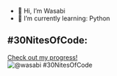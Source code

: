 - 👋 Hi, I’m Wasabi
- 🌱 I’m currently learning: Python
  
## #30NitesOfCode:
  [Check out my progress!](https://www.codedex.io/@wasabi/30-nites-of-code)  
  ![@wasabi #30NitesOfCode](https://www.codedex.io/api/petStatus?user=wasabi)
<!---
Wasabikan/Wasabikan is a ✨ special ✨ repository because its `README.md` (this file) appears on your GitHub profile.
You can click the Preview link to take a look at your changes.
--->
